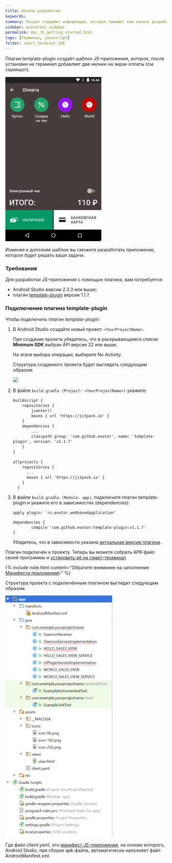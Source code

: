 ```yaml
---
title: Начало разработки
keywords:
summary: Раздел содержит информацию, которая поможет вам начать разработку JS-приложения с нуля. Вы узнаете как собрать APK-файл своей программы, который потребуется для установки на смарт-терминал.
sidebar: evotordoc_sidebar
permalink: doc_JS_getting_started.html
tags: [Терминал, javascript]
folder: smart_terminal_SDK
---
```


Плагин template-plugin создаёт шаблон JS-приложения, которое, после установки на терминал добавляет две иконки на экран оплаты (см. скриншот).

![](./images/template_plugin_applied.png)

Изменяя и дополняя шаблон вы сможете разработать приложение, которое будет решать ваши задачи.

### Требования

Для разработки JS-приложения с помощью плагина, вам потребуется:

* Android Studio версии 2.3.3 или выше;
* плагин [template-plugin](https://github.com/evotor/template-plugin) версии 1.1.7.

### Подключение плагина template-plugin

*Чтобы подключить плагин template-plugin:*

1. В Android Studio создайте новый проект: `<YourProjectName>`.

    При создании проекта убедитесь, что в раскрывающемся списке **Minimum SDK** выбран API версии 22 или выше.

    На этапе выбора операции, выберите No Activity.

    Структура созданного проекта будет выглядеть следующим образом:

    ![](./images/JS_project_sctructure.png)

2. В файле `build.gradle (Project: <YourProjectName>)` укажите:

    ```
    buildscript {
        repositories {
            jcenter()
            maven { url 'https://jitpack.io' }
        }
        dependencies {
            ...
            classpath group: 'com.github.evotor', name: 'template-plugin', version: 'v1.1.7'
        }
    }

    allprojects {
        repositories {
          ...
          maven { url 'https://jitpack.io' }
        }
      }
    ```

2. В файле `build.gradle (Module: app)`, подключите плагин template-plugin и укажите его в зависимостях (dependencies):

    ```
    apply plugin: 'ru.evotor.webbasedapplication'
    ```

    ```
    dependencies {
            compile 'com.github.evotor:template-plugin:v1.1.7'
    }
    ```

    Убедитесь, что в зависимости указана [актуальная версия плагина](https://github.com/evotor/integration-library/).

Плагин подключён к проекту. Теперь вы можете собрать APK-файл своей программы и [установить её на смарт-терминал](./doc_app_installation.html).

{% include note.html content="Обратите внимание на заполнение [Манифеста приложения](./doc_app_manifest.html))." %}

Структура проекта с подключённым плагином выглядит следующим образом:

![](./images/JS_project_sctructure_with_plugin.png)

Где файл client.yaml, это [манифест JS-приложения](./doc_app_manifest.html), на основе которого, Android Studio, при сборке apk-файла, автоматически наполняет файл AndroidManifest.xml.
